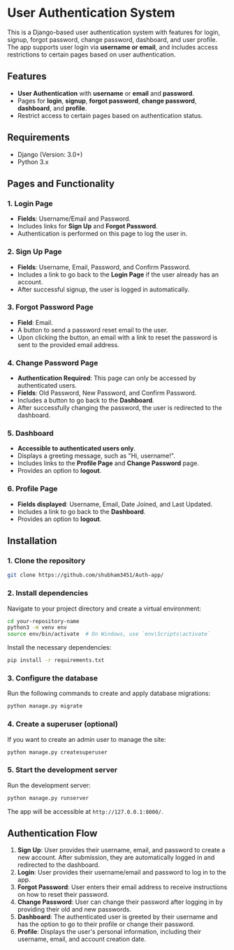 # User Authentication System

This is a Django-based user authentication system with features for login, signup, forgot password, change password, dashboard, and user profile. The app supports user login via **username or email**, and includes access restrictions to certain pages based on user authentication.

## Features

- **User Authentication** with **username** or **email** and **password**.
- Pages for **login**, **signup**, **forgot password**, **change password**, **dashboard**, and **profile**.
- Restrict access to certain pages based on authentication status.
  
## Requirements

- Django (Version: 3.0+)
- Python 3.x

## Pages and Functionality

### 1. Login Page
- **Fields**: Username/Email and Password.
- Includes links for **Sign Up** and **Forgot Password**.
- Authentication is performed on this page to log the user in.

### 2. Sign Up Page
- **Fields**: Username, Email, Password, and Confirm Password.
- Includes a link to go back to the **Login Page** if the user already has an account.
- After successful signup, the user is logged in automatically.

### 3. Forgot Password Page
- **Field**: Email.
- A button to send a password reset email to the user.
- Upon clicking the button, an email with a link to reset the password is sent to the provided email address.

### 4. Change Password Page
- **Authentication Required**: This page can only be accessed by authenticated users.
- **Fields**: Old Password, New Password, and Confirm Password.
- Includes a button to go back to the **Dashboard**.
- After successfully changing the password, the user is redirected to the dashboard.

### 5. Dashboard
- **Accessible to authenticated users only**.
- Displays a greeting message, such as "Hi, username!".
- Includes links to the **Profile Page** and **Change Password** page.
- Provides an option to **logout**.

### 6. Profile Page
- **Fields displayed**: Username, Email, Date Joined, and Last Updated.
- Includes a link to go back to the **Dashboard**.
- Provides an option to **logout**.

## Installation

### 1. Clone the repository
```bash
git clone https://github.com/shubham3451/Auth-app/
```

### 2. Install dependencies
Navigate to your project directory and create a virtual environment:

```bash
cd your-repository-name
python3 -m venv env
source env/bin/activate  # On Windows, use `env\Scripts\activate`
```

Install the necessary dependencies:

```bash
pip install -r requirements.txt
```

### 3. Configure the database
Run the following commands to create and apply database migrations:

```bash
python manage.py migrate
```

### 4. Create a superuser (optional)
If you want to create an admin user to manage the site:

```bash
python manage.py createsuperuser
```

### 5. Start the development server
Run the development server:

```bash
python manage.py runserver
```

The app will be accessible at `http://127.0.0.1:8000/`.


## Authentication Flow

1. **Sign Up**: User provides their username, email, and password to create a new account. After submission, they are automatically logged in and redirected to the dashboard.
2. **Login**: User provides their username/email and password to log in to the app.
3. **Forgot Password**: User enters their email address to receive instructions on how to reset their password.
4. **Change Password**: User can change their password after logging in by providing their old and new passwords.
5. **Dashboard**: The authenticated user is greeted by their username and has the option to go to their profile or change their password.
6. **Profile**: Displays the user's personal information, including their username, email, and account creation date.
